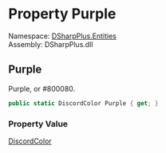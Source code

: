 # Property Purple

Namespace: [DSharpPlus.Entities](DSharpPlus.Entities.md)  
Assembly: DSharpPlus.dll

## <a id="DSharpPlus_Entities_DiscordColor_Purple"></a>Purple

Purple, or #800080.

```csharp
public static DiscordColor Purple { get; }
```

### Property Value

[DiscordColor](DSharpPlus.Entities.DiscordColor.md)

